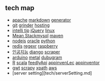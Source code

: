 ## tech map
  * [apache](tech/apache.md)  [markdown](tech/markdown.md) [generator](tech/generator.md)
  * [git](tech/git.md) [grinder](tech/grinder.md) [hosting](tech/hosting.md)
  * [intellj tip](tech/intellij.md) [jQuery](tech/jQuery.md) [linux](tech/linux.md)
  * [Mean Stack](tech/meanstack.md)[mysql](tech/mysql.md) [maven](tech/maven.md)
  * [nodejs](tech/nodejs.md) [oracle](tech/oracle.md)  [python](tech/python.md)
  * [redis](tech/redis.md) [regexr](tech/regexr.md) [raspberry](tech/raspberry.md)
  * [인공지능](tech/humanExperience.md)  [django](tech/django.md)  [scraper](tech/scraper.md)
  * [arduino](tech/arduino.md)  [metal](tech/metal.md)  [dubugram](tech/dubugram.md)
  * [R](tech/R.md) [scala](tech/scala.md) [feedlyApi](tech/feedlyApi.md) [appinvenLec](/tech/appinventorLec.md) [appinventor](/tech/appinventor.md)
  * [gwt](tech/gwt.md) [scrapy](tech/scrapy.md) [xpath](tech/xpath.md) [aws](tech/aws.md)
  * [server setting][tech/serverSetting.md]
